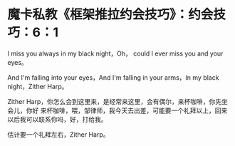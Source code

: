 # 魔卡私教《框架推拉约会技巧》：约会技巧：6：1

I miss you always in my black night，Oh， could I ever miss you and your eyes。

And I'm falling into your eyes，And I'm falling in your arms，In my black night，Zither Harp。

Zither Harp，你怎么会到这里来，是经常来这里，会有偶尔，来杯咖啡，你先坐会儿，你好 来杯咖啡，喂，邹律师，我今天去出差，可能要一个礼拜以上，回来以后我可以联系你吗，好，打给我。

估计要一个礼拜左右，Zither Harp。